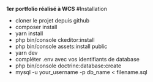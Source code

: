 **1er portfolio réalisé à WCS**
#Installation
* cloner le projet depuis github
* composer install
* yarn install
* php bin/console ckeditor:install
* php bin/console assets:install public
* yarn dev
* compléter .env avec vos identifiants de database
* php bin/console doctrine:database:create
* mysql -u your_username -p db_name < filename.sql


